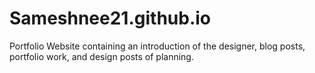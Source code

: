 # Sameshnee21.github.io
Portfolio Website containing an introduction of the designer, blog posts, portfolio work, and design posts of planning.
